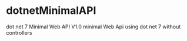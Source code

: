# dotnetMinimalAPI
dot net 7 Minimal Web API V1.0
minimal Web Api using dot net 7 without controllers
